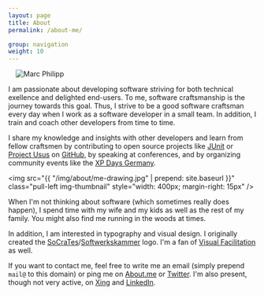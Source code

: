 ```yaml
---
layout: page
title: About
permalink: /about-me/

group: navigation
weight: 10
---
```


<img src="https://secure.gravatar.com/avatar/956c7d246841e8507a1e1b96842994db?s=128" alt="Marc Philipp" class="pull-right img-circle" style="margin-left: 15px" />

I am passionate about developing software striving for both technical exellence and delighted end-users. To me, software craftsmanship is the journey towards this goal. Thus, I strive to be a good software craftsman every day when I work as a software developer in a small team. In addition, I train and coach other developers from time to time.

I share my knowledge and insights with other developers and learn from fellow craftsmen by contributing to open source projects like [JUnit](http://www.junit.org) or [Project Usus](http://projectusus.org) on [GitHub](http://www.github.com/marcphilipp), by speaking at conferences, and by organizing community events like the [XP Days Germany](http://www.xpdays.de).

<img src="{{ "/img/about/me-drawing.jpg" | prepend: site.baseurl }}" class="pull-left img-thumbnail" style="width: 400px; margin-right: 15px" />

When I'm not thinking about software (which sometimes really does happen), I spend time with my wife and my kids as well as the rest of my family. You might also find me running in the woods at times. 

In addition, I am interested in typography and visual design. I originally created the [SoCraTes](http://www.socrates-conference.de)/[Softwerkskammer](http://www.softwerkskammer.org) logo. I'm a fan of [Visual Facilitation](http://www.kommunikationslotsen.de/visual-facilitating/) as well. 

If you want to contact me, feel free to write me an email (simply prepend `mail@` to this domain) or ping me on [About.me](http://about.me/marcphilipp) or [Twitter](http://www.twitter.com/marcphilipp). I'm also present, though not very active, on [Xing](https://www.xing.com/profile/Marc_Philipp9) and [LinkedIn](http://www.linkedin.com/in/marcphilipp). 